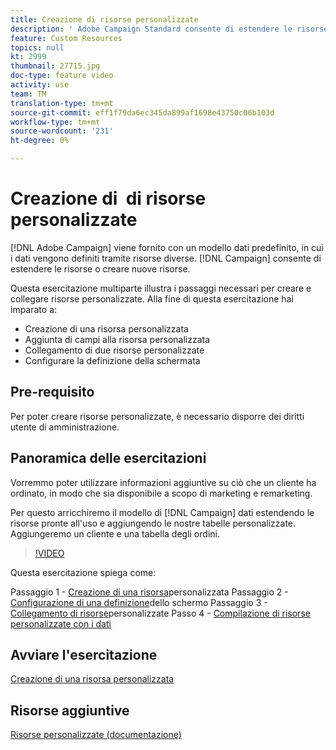 ```yaml
---
title: Creazione di risorse personalizzate
description: ' Adobe Campaign Standard consente di estendere le risorse o di creare nuove risorse. Questa esercitazione multiparte illustra i passaggi necessari per creare e collegare risorse personalizzate.'
feature: Custom Resources
topics: null
kt: 2999
thumbnail: 27715.jpg
doc-type: feature video
activity: use
team: TM
translation-type: tm+mt
source-git-commit: eff1f79da6ec345da899af1698e43750c06b103d
workflow-type: tm+mt
source-wordcount: '231'
ht-degree: 0%

---
```



# Creazione di &#x200B; di risorse personalizzate

[!DNL Adobe Campaign] viene fornito con un modello dati predefinito, in cui i dati vengono definiti tramite risorse diverse. [!DNL Campaign] consente di estendere le risorse o creare nuove risorse.

Questa esercitazione multiparte illustra i passaggi necessari per creare e collegare risorse personalizzate. Alla fine di questa esercitazione hai imparato a:

* Creazione di una risorsa personalizzata
* Aggiunta di campi alla risorsa personalizzata
* Collegamento di due risorse personalizzate
* Configurare la definizione della schermata

## Pre-requisito

Per poter creare risorse personalizzate, è necessario disporre dei diritti utente di amministrazione.

## Panoramica delle esercitazioni

Vorremmo poter utilizzare informazioni aggiuntive su ciò che un cliente ha ordinato, in modo che sia disponibile a scopo di marketing e remarketing.

Per questo arricchiremo il modello di [!DNL Campaign] dati estendendo le risorse pronte all&#39;uso e aggiungendo le nostre tabelle personalizzate. Aggiungeremo un cliente e una tabella degli ordini.

>[!VIDEO](https://video.tv.adobe.com/v/27715?quality=9)

Questa esercitazione spiega come:

Passaggio 1 - [Creazione di una risorsa](./creating-a-custom-resource)personalizzata Passaggio 2 - [Configurazione di una definizione](./configuring-a-screen-definition-for-a-custom-resource.md)dello schermo Passaggio 3 - [Collegamento di risorse](./linking-custom-resources.md)personalizzate Passo 4 - [Compilazione di risorse personalizzate con i dati](./populate-custom-resources-with-data.md)

## Avviare l&#39;esercitazione

[Creazione di una risorsa personalizzata](./create-a-custom-resource)

## Risorse aggiuntive

[Risorse personalizzate (documentazione)](https://experienceleague.adobe.com/docs/campaign-standard/using/working-with-apis/global-concepts/custom-resources.html)

